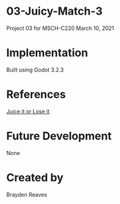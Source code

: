 # 03-Juicy-Match-3
Project 03 for MSCH-C220 March 10, 2021

# Implementation
Built using Godot 3.2.3 
# References
<a href= "https://www.youtube.com/watch?v=Fy0aCDmgnxg"> Juice it or Lose it </a>

# Future Development 
None

# Created by
Brayden Reaves
